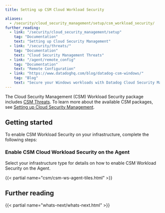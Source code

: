 ```yaml
---
title: Setting up CSM Cloud Workload Security

aliases:
  - /security/cloud_security_management/setup/csm_workload_security/
further_reading:
  - link: "/security/cloud_security_management/setup"
    tag: "Documentation"
    text: "Setting up Cloud Security Management"
  - link: "/security/threats/"
    tag: "Documentation"
    text: "Cloud Security Management Threats"
  - link: "/agent/remote_config"
    tag: "Documentation"
    text: "Remote Configuration"
  - link: "https://www.datadoghq.com/blog/datadog-csm-windows/"
    tag: "Blog"
    text: "Secure your Windows workloads with Datadog Cloud Security Management"
---
```


The Cloud Security Management (CSM) Workload Security package includes [CSM Threats][1]. To learn more about the available CSM packages, see [Setting up Cloud Security Management][2].

## Getting started

To enable CSM Workload Security on your infrastructure, complete the following steps:

### Enable CSM Cloud Workload Security on the Agent

Select your infrastructure type for details on how to enable CSM Workload Security on the Agent.

{{< partial name="csm/csm-ws-agent-tiles.html" >}}

## Further reading

{{< partial name="whats-next/whats-next.html" >}}

[1]: /security/threats
[2]: /security/cloud_security_management/setup
[4]: /agent/remote_config
[5]: /agent/remote_config/?tab=environmentvariable#enabling-remote-configuration
[6]: https://app.datadoghq.com/security/configuration/csm/setup
[15]: /security/cloud_security_management/troubleshooting
[14]: /agent
